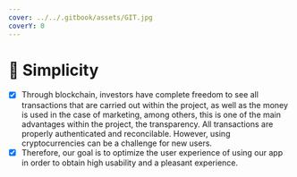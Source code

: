 ```yaml
---
cover: ../../.gitbook/assets/GIT.jpg
coverY: 0
---
```


# 📳 Simplicity

* [x] Through blockchain, investors have complete freedom to see all transactions that are carried out within the project, as well as the money is used in the case of marketing, among others, this is one of the main advantages within the project, the transparency. All transactions are properly authenticated and reconcilable. However, using cryptocurrencies can be a challenge for new users.
* [x] Therefore, our goal is to optimize the user experience of using our app in order to obtain high usability and a pleasant experience.
